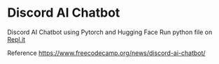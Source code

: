 # Discord AI Chatbot
Discord AI Chatbot using Pytorch and Hugging Face
Run python file on [Repl.it](https://replit.com/)


Reference
https://www.freecodecamp.org/news/discord-ai-chatbot/

